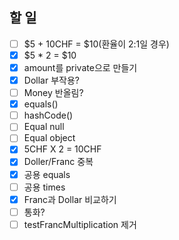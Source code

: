 ## 할 일

- [ ] $5 + 10CHF = $10(환율이 2:1일 경우)
- [x] $5 * 2 = $10
- [x] amount를 private으로 만들기
- [x] Dollar 부작용?
- [ ] Money 반올림?
- [x] equals()
- [ ] hashCode()
- [ ] Equal null
- [ ] Equal object
- [x] 5CHF X 2 = 10CHF
- [x] Doller/Franc 중복
- [x] 공용 equals
- [ ] 공용 times
- [x] Franc과 Dollar 비교하기
- [ ] 통화?
- [ ] testFrancMultiplication 제거
